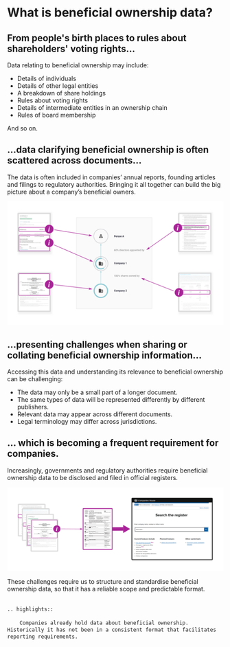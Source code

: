 # What is beneficial ownership data?

## From people's birth places to rules about shareholders' voting rights...

Data relating to beneficial ownership may include:

* Details of individuals
* Details of other legal entities
* A breakdown of share holdings 
* Rules about voting rights
* Details of intermediate entities in an ownership chain
* Rules of board membership 

And so on.

## ...data clarifying beneficial ownership is often scattered across documents...

The data is often included in companies’ annual reports, founding articles and filings to regulatory authorities. Bringing it all together can build the big picture about a company’s beneficial owners.

![A variety of information sources may hold beneficial ownership data](_assets/Diag5-sourcesData.svg)

## ...presenting challenges when sharing or collating beneficial ownership information...

Accessing this data and understanding its relevance to beneficial ownership can be challenging:

* The data may only be a small part of a longer document.
* The same types of data will be represented differently by different publishers.
* Relevant data may appear across different documents.
* Legal terminology may differ across jurisdictions.

## ... which is becoming a frequent requirement for companies.

Increasingly, governments and regulatory authorities require beneficial ownership data to be disclosed and filed in official registers.

![Data has to be brought together for registration](_assets/Diag6-registers.svg)

These challenges require us to structure and standardise beneficial ownership data, so that it has a reliable scope and predictable format.

```eval_rst 

.. highlights:: 
    
    Companies already hold data about beneficial ownership. Historically it has not been in a consistent format that facilitates reporting requirements. 

```


